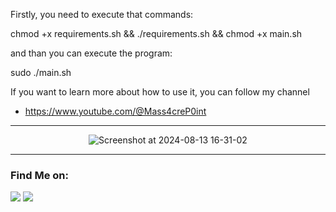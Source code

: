 Firstly, you need to execute that commands:

chmod +x requirements.sh &&
./requirements.sh &&
chmod +x main.sh

and than you can execute the program:

sudo ./main.sh

If you want to learn more about how to use it, you can follow my channel

- https://www.youtube.com/@Mass4creP0int

<hr>

<p align="center">
  <img src="https://github.com/user-attachments/assets/44f4ef06-6d94-4d4c-a0fa-30a74ba413e0" alt="Screenshot at 2024-08-13 16-31-02">
</p>

<hr>


### Find Me on:
<p align="left">
  <a href="https://linktr.ee/Mass4cre_P0int" target="_blank"><img src="https://img.shields.io/badge/Socials-grey?style=for-the-badge&logo=linktree"></a>
  <a href="https://github.com/ruaorj" target="_blank"><img src="https://img.shields.io/badge/Github-blue?style=for-the-badge&logo=github"></a>
</p>
